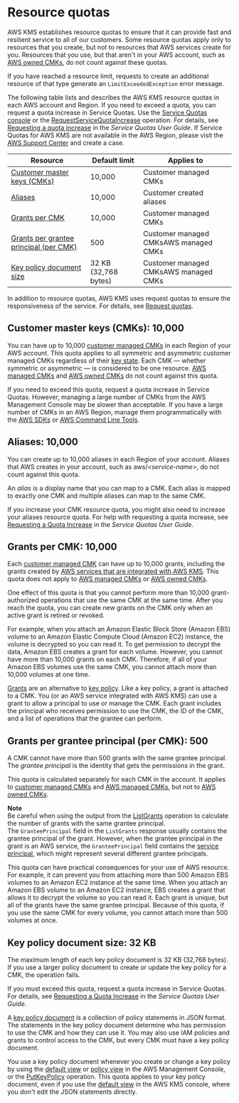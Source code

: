 # Resource quotas<a name="resource-limits"></a>

AWS KMS establishes resource quotas to ensure that it can provide fast and resilient service to all of our customers\. Some resource quotas apply only to resources that you create, but not to resources that AWS services create for you\. Resources that you use, but that aren't in your AWS account, such as [AWS owned CMKs](concepts.md#aws-owned-cmk), do not count against these quotas\.

If you have reached a resource limit, requests to create an additional resource of that type generate an `LimitExceededException` error message\. 

The following table lists and describes the AWS KMS resource quotas in each AWS account and Region\. If you need to exceed a quota, you can request a quota increase in Service Quotas\. Use the [Service Quotas console](https://console.aws.amazon.com/servicequotas) or the [RequestServiceQuotaIncrease](https://docs.aws.amazon.com/servicequotas/2019-06-24/apireference/API_RequestServiceQuotaIncrease.html) operation\. For details, see [Requesting a quota increase](https://docs.aws.amazon.com/servicequotas/latest/userguide/request-increase.html) in the *Service Quotas User Guide*\. If Service Quotas for AWS KMS are not available in the AWS Region, please visit the [AWS Support Center](https://console.aws.amazon.com/support/home) and create a case\. 


| Resource | Default limit | Applies to | 
| --- | --- | --- | 
| [Customer master keys \(CMKs\)](#customer-master-keys-limit) | 10,000 | Customer managed CMKs | 
| [Aliases](#aliases-limit) | 10,000 | Customer created aliases | 
| [Grants per CMK](#grants-per-key) | 10,000 | Customer managed CMKs | 
| [Grants per grantee principal \(per CMK\)](#grants-per-principal-per-key) | 500 | Customer managed CMKsAWS managed CMKs | 
| [Key policy document size](#key-policy-limit) | 32 KB \(32,768 bytes\) | Customer managed CMKsAWS managed CMKs | 

In addition to resource quotas, AWS KMS uses request quotas to ensure the responsiveness of the service\. For details, see [Request quotas](requests-per-second.md)\.

## Customer master keys \(CMKs\): 10,000<a name="customer-master-keys-limit"></a>

You can have up to 10,000 [customer managed CMKs](concepts.md#customer-cmk) in each Region of your AWS account\. This quota applies to all symmetric and asymmetric customer managed CMKs regardless of their [key state](key-state.md)\. Each CMK — whether symmetric or asymmetric — is considered to be one resource\. [AWS managed CMKs](concepts.md#aws-managed-cmk) and [AWS owned CMKs](concepts.md#aws-owned-cmk) do not count against this quota\.

If you need to exceed this quota, request a quota increase in Service Quotas\. However, managing a large number of CMKs from the AWS Management Console may be slower than acceptable\. If you have a large number of CMKs in an AWS Region, manage them programmatically with the [AWS SDKs](https://aws.amazon.com/tools/#sdk) or [AWS Command Line Tools](https://aws.amazon.com/tools/#cli)\.

## Aliases: 10,000<a name="aliases-limit"></a>

You can create up to 10,000 aliases in each Region of your account\. Aliases that AWS creates in your account, such as aws/*<service\-name>*, do not count against this quota\. 

An *alias* is a display name that you can map to a CMK\. Each alias is mapped to exactly one CMK and multiple aliases can map to the same CMK\. 

If you increase your CMK resource quota, you might also need to increase your aliases resource quota\. For help with requesting a quota increase, see [Requesting a Quota Increase](https://docs.aws.amazon.com/servicequotas/latest/userguide/request-increase.html) in the *Service Quotas User Guide*\.

## Grants per CMK: 10,000<a name="grants-per-key"></a>

Each [customer managed CMK](concepts.md#customer-cmk) can have up to 10,000 grants, including the grants created by [AWS services that are integrated with AWS KMS](https://aws.amazon.com/kms/features/#AWS_Service_Integration)\. This quota does not apply to [AWS managed CMKs](concepts.md#aws-managed-cmk) or [AWS owned CMKs](concepts.md#aws-owned-cmk)\.

One effect of this quota is that you cannot perform more than 10,000 grant\-authorized operations that use the same CMK at the same time\. After you reach the quota, you can create new grants on the CMK only when an active grant is retired or revoked\.

For example, when you attach an Amazon Elastic Block Store \(Amazon EBS\) volume to an Amazon Elastic Compute Cloud \(Amazon EC2\) instance, the volume is decrypted so you can read it\. To get permission to decrypt the data, Amazon EBS creates a grant for each volume\. However, you cannot have more than 10,000 grants on each CMK\. Therefore, if all of your Amazon EBS volumes use the same CMK, you cannot attach more than 10,000 volumes at one time\.

[Grants](grants.md) are an alternative to [key policy](key-policies.md)\. Like a key policy, a grant is attached to a CMK\. You \(or an AWS service integrated with AWS KMS\) can use a grant to allow a principal to use or manage the CMK\. Each grant includes the principal who receives permission to use the CMK, the ID of the CMK, and a list of operations that the grantee can perform\. 

## Grants per grantee principal \(per CMK\): 500<a name="grants-per-principal-per-key"></a>

A CMK cannot have more than 500 grants with the same grantee principal\. The *grantee principal* is the identity that gets the permissions in the grant\.

This quota is calculated separately for each CMK in the account\. It applies to [customer managed CMKs](concepts.md#customer-cmk) and [AWS managed CMKs](concepts.md#aws-managed-cmk), but not to [AWS owned CMKs](concepts.md#aws-owned-cmk)\.

**Note**  
Be careful when using the output from the [ListGrants](https://docs.aws.amazon.com/kms/latest/APIReference/API_ListGrants.html) operation to calculate the number of grants with the same grantee principal\.   
The `GranteePrincipal` field in the `ListGrants` response usually contains the grantee principal of the grant\. However, when the grantee principal in the grant is an AWS service, the `GranteePrincipal` field contains the [service principal](https://docs.aws.amazon.com/IAM/latest/UserGuide/reference_policies_elements_principal.html#principal-services), which might represent several different grantee principals\.

This quota can have practical consequences for your use of AWS resource\. For example, it can prevent you from attaching more than 500 Amazon EBS volumes to an Amazon EC2 instance at the same time\. When you attach an Amazon EBS volume to an Amazon EC2 instance, EBS creates a grant that allows it to decrypt the volume so you can read it\. Each grant is unique, but all of the grants have the same grantee principal\. Because of this quota, if you use the same CMK for every volume, you cannot attach more than 500 volumes at once\.

## Key policy document size: 32 KB<a name="key-policy-limit"></a>

The maximum length of each key policy document is 32 KB \(32,768 bytes\)\. If you use a larger policy document to create or update the key policy for a CMK, the operation fails\. 

If you must exceed this quota, request a quota increase in Service Quotas\. For details, see [Requesting a Quota Increase](https://docs.aws.amazon.com/servicequotas/latest/userguide/request-increase.html) in the *Service Quotas User Guide*\.

A [key policy document](key-policies.md#key-policy-overview) is a collection of policy statements in JSON format\. The statements in the key policy document determine who has permission to use the CMK and how they can use it\. You may also use IAM policies and grants to control access to the CMK, but every CMK must have a key policy document\. 

You use a key policy document whenever you create or change a key policy by using the [default view](key-policy-modifying.md#key-policy-modifying-how-to-console-default-view) or [policy view](key-policy-modifying.md#key-policy-modifying-how-to-console-policy-view) in the AWS Management Console, or the [PutKeyPolicy](https://docs.aws.amazon.com/kms/latest/APIReference/API_PutKeyPolicy.html) operation\. This quota applies to your key policy document, even if you use the [default view](key-policy-modifying.md#key-policy-modifying-how-to-console-default-view) in the AWS KMS console, where you don't edit the JSON statements directly\.